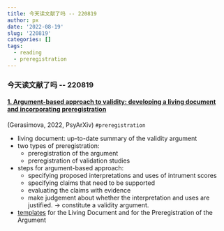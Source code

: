 ```yaml
---
title: 今天读文献了吗 -- 220819
author: px
date: '2022-08-19'
slug: '220819'
categories: []
tags:
  - reading
  - preregistration
---
```


### 今天读文献了吗 -- 220819

#### [1. Argument-based approach to validity: developing a living document and incorporating preregistration](https://psyarxiv.com/t8h5g) 
(Gerasimova, 2022, PsyArXiv)  `#preregistration`

- living document: up-to-date summary of the validity argument
- two types of preregistration:
  - preregistration of the argument
  - preregistration of validation studies
- steps for argument-based approach:
  - specifying proposed interpretations and uses of intrument scores
  - specifying claims that need to be supported 
  - evaluating the claims with evidence
  - make judgement about whether the interpretation and uses are justified.
  -> constitute a validity argument.
- [templates](https://osf.io/tdcnq/?view_only=86ed11adf38d434c88810142fa35fcdf) for the Living Document and for the Preregistration of the Argument